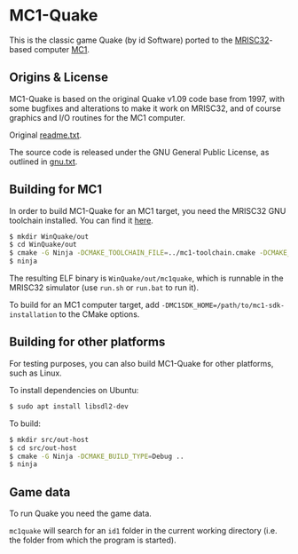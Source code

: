 # MC1-Quake

This is the classic game Quake (by id Software) ported to the
[MRISC32](https://mrisc32.bitsnbites.eu/)-based computer
[MC1](https://github.com/mrisc32/mc1).

## Origins & License

MC1-Quake is based on the original Quake v1.09 code base from 1997, with
some bugfixes and alterations to make it work on MRISC32, and of course
graphics and I/O routines for the MC1 computer.

Original [readme.txt](readme.txt).

The source code is released under the GNU General Public License, as
outlined in [gnu.txt](gnu.txt).

## Building for MC1

In order to build MC1-Quake for an MC1 target, you need the MRISC32 GNU
toolchain installed. You can find it [here](https://github.com/mrisc32/mrisc32-gnu-toolchain).

```bash
$ mkdir WinQuake/out
$ cd WinQuake/out
$ cmake -G Ninja -DCMAKE_TOOLCHAIN_FILE=../mc1-toolchain.cmake -DCMAKE_BUILD_TYPE=Release ..
$ ninja
```

The resulting ELF binary is `WinQuake/out/mc1quake`, which is runnable in the MRISC32 simulator (use `run.sh` or `run.bat` to run it).

To build for an MC1 computer target, add `-DMC1SDK_HOME=/path/to/mc1-sdk-installation` to the CMake options.

## Building for other platforms

For testing purposes, you can also build MC1-Quake for other platforms,
such as Linux.

To install dependencies on Ubuntu:

```bash
$ sudo apt install libsdl2-dev
```

To build:

```bash
$ mkdir src/out-host
$ cd src/out-host
$ cmake -G Ninja -DCMAKE_BUILD_TYPE=Debug ..
$ ninja
```

## Game data

To run Quake you need the game data.

`mc1quake` will search for an `id1` folder in the current working directory
(i.e. the folder from which the program is started).
